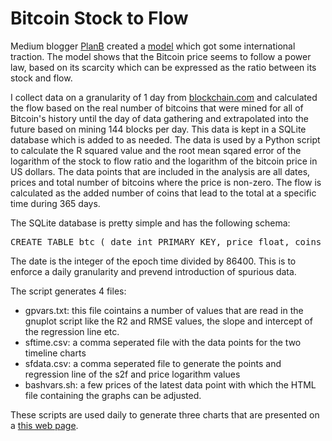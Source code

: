 # Bitcoin Stock to Flow

Medium blogger [PlanB](https://medium.com/@100trillionUSD) created a 
[model](https://medium.com/@100trillionUSD/modeling-bitcoins-value-with-scarcity-91fa0fc03e25)
which got some international traction. The model shows that the Bitcoin price
seems to follow a power law, based on its scarcity which can be expressed as
the ratio between its stock and flow.

I collect data on a granularity of 1 day from
[blockchain.com](https://www.blockchain.com/charts) and calculated the flow
based on the real number of bitcoins that were mined for all of Bitcoin's
history until the day of data gathering and extrapolated into the future based
on mining 144 blocks per day. This data is kept in a SQLite database which is 
added to as needed. The data is used by a Python script to calculate the R squared
value and the root mean sqared error of the logarithm of the stock to flow ratio
and the logarithm of the bitcoin price in US dollars. The data points that are 
included in the analysis are all dates, prices and total number of bitcoins
where the price is non-zero. The flow is calculated as the added number of coins
that lead to the total at a specific time during 365 days.

The SQLite database is pretty simple and has the following schema:
<pre>
CREATE TABLE btc ( date int PRIMARY KEY, price float, coins float );
</pre>
The date is the integer of the epoch time divided by 86400. This is to enforce 
a daily granularity and prevend introduction of spurious data.

The script generates 4 files:
* gpvars.txt: this file cointains a number of values that are read in the gnuplot
script like the R2 and RMSE values, the slope and intercept of the regression line etc.
* sftime.csv: a comma seperated file with the data points for the two timeline charts
* sfdata.csv: a comma seperated file to generate the points and regression line 
of the s2f and price logarithm values
* bashvars.sh: a few prices of the latest data point with which the HTML file 
containing the graphs can be adjusted.

These scripts are used daily to generate three charts that are presented on 
a [this web page](https://s2f.hamal.nl/s2fcharts.html).
